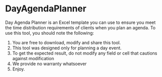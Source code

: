 # DayAgendaPlanner
Day Agenda Planner is an Excel template you can use to ensure you meet the time distribution requirements of clients when you plan an agenda. To use this tool, you should note the following:
1. You are free to download, modify and share this tool.
2. This tool was designed only for planning a day event.
3. To get the expected result, do not modify any field or cell that cautions against modification
4. We provide no warranty whatsoever
5. Enjoy.
